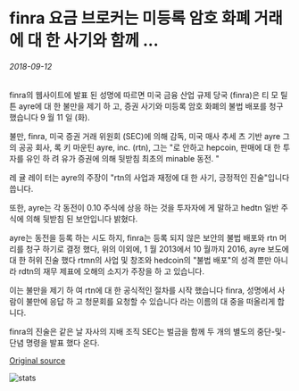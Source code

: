 # finra 요금 브로커는 미등록 암호 화폐 거래에 대 한 사기와 함께 ...

###### 2018-09-12

finra의 웹사이트에 발표 된 성명에 따르면 미국 금융 산업 규제 당국 (finra)은 티 모 틸 튼 ayre에 대 한 불만을 제기 하 고, 증권 사기와 미등록 암호 화폐의 불법 배포를 청구 했습니다 9 월 11 일 (화).

불만, finra, 미국 증권 거래 위원회 (SEC)에 의해 감독, 미국 매사 추세 츠 기반 ayre 그의 공공 회사, 록 키 마운틴 ayre, inc. (rtn), 그는 "로 안하고 hepcoin, 판매에 대 한 투자를 유인 하 려 유가 증권에 의해 뒷받침 최초의 minable 동전. "

레 귤 레이 터는 ayre의 주장이 "rtn의 사업과 재정에 대 한 사기, 긍정적인 진술"입니다 씁니다.

또한, ayre는 각 동전이 0.10 주식에 상응 하는 것을 투자자에 게 말하고 hedtn 일반 주식에 의해 뒷받침 된 보안입니다 밝혔다.

ayre는 동전을 등록 하는 시도 하지, finra는 등록 되지 않은 보안의 불법 배포와 rtn 머리를 청구 하기로 결정 했다, 위의 이외에, 1 월 2013에서 10 월까지 2016, ayre 보도에 대 한 허위 진술 했다 rtmn의 사업 및 창조와 hedcoin의 "불법 배포"의 성격 뿐만 아니라 rdtn의 재무 제표에 오해의 소지가 주장을 하 고 있습니다.

이는 불만을 제기 하 여 rtn에 대 한 공식적인 절차를 시작 했습니다 finra, 성명에서 사람이 불만에 응답 하 고 청문회를 요청할 수 있습니다 라는 이름의 대 중을 떠올리게 합니다.

finra의 진술은 같은 날 자사의 지배 조직 SEC는 벌금을 함께 두 개의 별도의 중단-및-단념 명령을 발표 했다 온다.

[Original source](https://cointelegraph.com/news/finra-charges-broker-with-fraud-for-trading-unregistered-cryptocurrency)

![stats](https://c.statcounter.com/11760860/0/a89fa40b/1/ "stats")